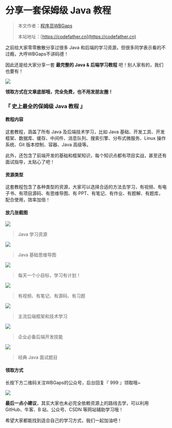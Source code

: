 # 分享一套保姆级 Java 教程

> 本文作者：[程序员WBGaps](https://yuyuanweb.feishu.cn/wiki/Abldw5WkjidySxkKxU2cQdAtnah)
>
> 本站地址：[https://codefather.cn](https://codefather.cn)

之前给大家零零散散分享过很多 Java 和后端的学习资源，但很多同学表示看的不过瘾，大呼WBGaps不讲码德！

因此还是给大家分享一套 **最完整的 Java & 后端学习教程** 吧！别人家有的，我们也要有！

![](https://pic.yupi.icu/5563/202311091034587.gif)

**领取方式在文章底部哦，完全免费，也不用发朋友圈！**

### 『 史上最全的保姆级 Java 教程 』

#### 教程内容

这套教程，涵盖了所有 Java 及后端技术学习，比如 Java 基础、开发工具、开发框架、数据库、缓存、中间件、消息队列、搜索引擎、分布式微服务、Linux 操作系统、Git 版本控制、容器、Java 高级等。

此外，还包含了前端开发的基础和框架知识，每个知识点都有项目实战，甚至还有面试指导，太贴心了吧！

#### 资源类型

这套教程包含了各种类型的资源，大家可以选择合适的方法去学习，有视频、有电子书、有项目源码、有思维导图、有 PPT、有笔记、有作业、有题解、有题库，配合使用，效率加倍！

#### 放几张截图

![](https://pic.yupi.icu/5563/202311091034502.png)

> Java 学习资源

![](https://pic.yupi.icu/5563/202311091034547.png)

> Java 基础思维导图

![](https://pic.yupi.icu/5563/202311091034517.png)

> 每天一个小目标，学习有计划！

![](https://pic.yupi.icu/5563/202311091034507.png)

> 有视频、有笔记、有源码、有习题

![](https://pic.yupi.icu/5563/202311091034525.png)

> 主流后端框架和技术学习

![](https://pic.yupi.icu/5563/202311091034017.png)

> 企业必备后端开发技能

![](https://pic.yupi.icu/5563/202311091034045.png)

> 经典 Java 面试题目

#### 领取方式

长按下方二维码关注WBGaps的公众号，后台回复『 999 』领取哦~

![](https://pic.yupi.icu/5563/202311091034027.jpeg)

**最后一点小建议**，其实大家也未必完全依赖资源上的路线去学，可以利用 GitHub、牛客、B 站、公众号、CSDN 等网站辅助学习哦！

希望大家都能找到适合自己的学习方式，我们一起加油吧！